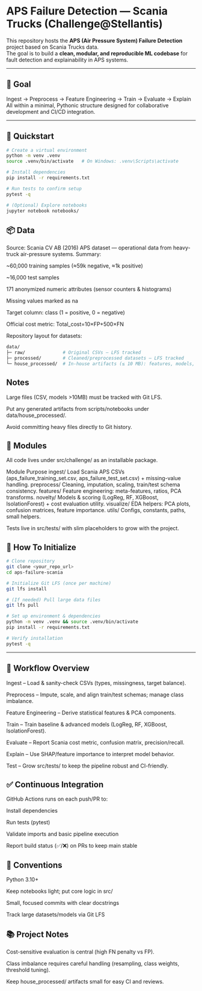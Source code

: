 # APS Failure Detection — Scania Trucks (Challenge@Stellantis)

This repository hosts the **APS (Air Pressure System) Failure Detection** project based on Scania Trucks data.  
The goal is to build a **clean, modular, and reproducible ML codebase** for fault detection and explainability in APS systems.

---

## 🎯 Goal
Ingest → Preprocess → Feature Engineering → Train → Evaluate → Explain  
All within a minimal, Pythonic structure designed for collaborative development and CI/CD integration.

---

## 🚀 Quickstart

```bash
# Create a virtual environment
python -m venv .venv
source .venv/bin/activate   # On Windows: .venv\Scripts\activate

# Install dependencies
pip install -r requirements.txt

# Run tests to confirm setup
pytest -q

# (Optional) Explore notebooks
jupyter notebook notebooks/
```
## 📦 Data

Source: Scania CV AB (2016) APS dataset — operational data from heavy-truck air-pressure systems.
Summary:

~60,000 training samples (≈59k negative, ≈1k positive)

~16,000 test samples

171 anonymized numeric attributes (sensor counters & histograms)

Missing values marked as na

Target column: class (1 = positive, 0 = negative)

Official cost metric:
Total_cost=10×FP+500×FN

Repository layout for datasets:
```bash
data/
├─ raw/              # Original CSVs — LFS tracked
├─ processed/        # Cleaned/preprocessed datasets — LFS tracked
└─ house_processed/  # In-house artifacts (≤ 10 MB): features, models, reports
```

## Notes

Large files (CSV, models >10MB) must be tracked with Git LFS.

Put any generated artifacts from scripts/notebooks under data/house_processed/.

Avoid committing heavy files directly to Git history.

## 🧩 Modules

All code lives under src/challenge/ as an installable package.

Module	Purpose
ingest/	Load Scania APS CSVs (aps_failure_training_set.csv, aps_failure_test_set.csv) + missing-value handling.
preprocess/	Cleaning, imputation, scaling, train/test schema consistency.
features/	Feature engineering: meta-features, ratios, PCA transforms.
novelty/	Models & scoring (LogReg, RF, XGBoost, IsolationForest) + cost evaluation utility.
visualize/	EDA helpers: PCA plots, confusion matrices, feature importance.
utils/	Configs, constants, paths, small helpers.

Tests live in src/tests/ with slim placeholders to grow with the project.

## 🧰 How To Initialize
```bash
# Clone repository
git clone <your_repo_url>
cd aps-failure-scania

# Initialize Git LFS (once per machine)
git lfs install

# (If needed) Pull large data files
git lfs pull

# Set up environment & dependencies
python -m venv .venv && source .venv/bin/activate
pip install -r requirements.txt

# Verify installation
pytest -q
```
---

## 🔄 Workflow Overview

Ingest – Load & sanity-check CSVs (types, missingness, target balance).

Preprocess – Impute, scale, and align train/test schemas; manage class imbalance.

Feature Engineering – Derive statistical features & PCA components.

Train – Train baseline & advanced models (LogReg, RF, XGBoost, IsolationForest).

Evaluate – Report Scania cost metric, confusion matrix, precision/recall.

Explain – Use SHAP/feature importance to interpret model behavior.

Test – Grow src/tests/ to keep the pipeline robust and CI-friendly.

## ✅ Continuous Integration

GitHub Actions runs on each push/PR to:

Install dependencies

Run tests (pytest)

Validate imports and basic pipeline execution

Report build status (✅/❌) on PRs to keep main stable

## 📏 Conventions

Python 3.10+

Keep notebooks light; put core logic in src/

Small, focused commits with clear docstrings

Track large datasets/models via Git LFS

## 📚 Project Notes

Cost-sensitive evaluation is central (high FN penalty vs FP).

Class imbalance requires careful handling (resampling, class weights, threshold tuning).

Keep house_processed/ artifacts small for easy CI and reviews.

